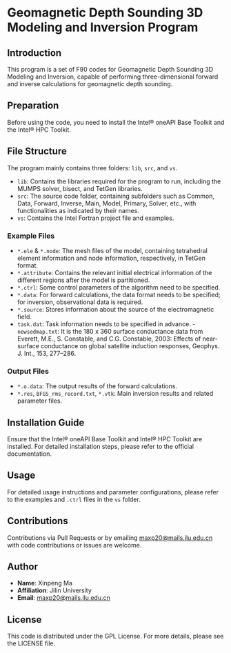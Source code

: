 # Geomagnetic Depth Sounding 3D Modeling and Inversion Program

## Introduction

This program is a set of F90 codes for Geomagnetic Depth Sounding 3D Modeling and Inversion, capable of performing three-dimensional forward and inverse calculations for geomagnetic depth sounding.

## Preparation

Before using the code, you need to install the Intel® oneAPI Base Toolkit and the Intel® HPC Toolkit.

## File Structure

The program mainly contains three folders: `lib`, `src`, and `vs`.

- `lib`: Contains the libraries required for the program to run, including the MUMPS solver, bisect, and TetGen libraries.
- `src`: The source code folder, containing subfolders such as Common, Data, Forward, Inverse, Main, Model, Primary, Solver, etc., with functionalities as indicated by their names.
- `vs`: Contains the Intel Fortran project file and examples.

### Example Files

- `*.ele` & `*.node`: The mesh files of the model, containing tetrahedral element information and node information, respectively, in TetGen format.
- `*.attribute`: Contains the relevant initial electrical information of the different regions after the model is partitioned.
- `*.ctrl`: Some control parameters of the algorithm need to be specified.
- `*.data`: For forward calculations, the data format needs to be specified; for inversion, observational data is required.
- `*.source`: Stores information about the source of the electromagnetic field.
- `task.dat`: Task information needs to be specified in advance.
-`newsedmap.txt`: It is the 180 x 360 surface conductance data from Everett, M.E., S. Constable, and C.G. Constable, 2003: Effects of near-surface conductance on global satellite induction responses, Geophys. J. Int., 153, 277–286.

### Output Files

- `*.o.data`: The output results of the forward calculations.
- `*.res`, `BFGS_rms_record.txt`, `*.vtk`: Main inversion results and related parameter files.

## Installation Guide

Ensure that the Intel® oneAPI Base Toolkit and Intel® HPC Toolkit are installed. For detailed installation steps, please refer to the official documentation.

## Usage

For detailed usage instructions and parameter configurations, please refer to the examples and `.ctrl` files in the `vs` folder.

## Contributions

Contributions via Pull Requests or by emailing maxp20@mails.jlu.edu.cn with code contributions or issues are welcome.

## Author

- **Name**: Xinpeng Ma
- **Affiliation**: Jilin University
- **Email**: maxp20@mails.jlu.edu.cn

## License

This code is distributed under the GPL License. For more details, please see the LICENSE file.
